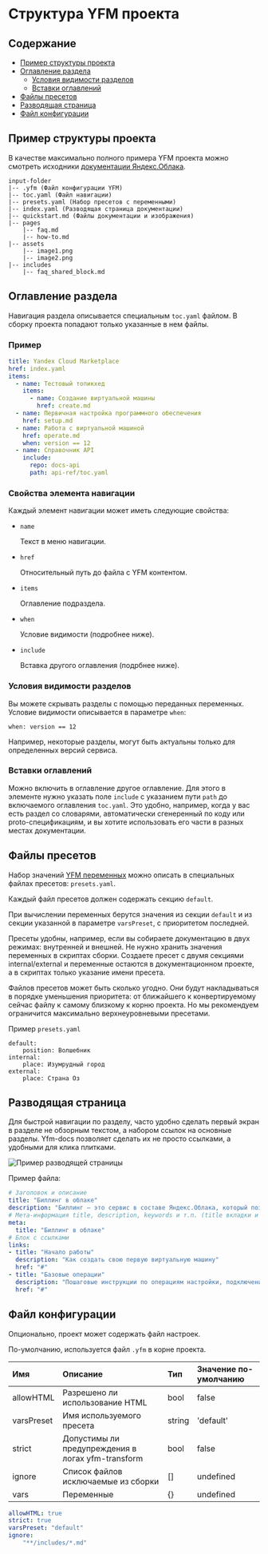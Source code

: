 # Структура YFM проекта

## Содержание

- [Пример структуры проекта](#example)
- [Оглавление раздела](#toc)
    - [Условия видимости разделов](#tocWhen)
    - [Вставки оглавлений](#tocIncludes)
- [Файлы пресетов](#presets)
- [Разводящая страница](#page)
- [Файл конфигурации](#config)

## Пример структуры проекта <a name="example"></a>

В качестве максимально полного примера YFM проекта можно смотреть исходники [документации Яндекс.Облака](https://github.com/yandex-cloud/docs).

```
input-folder
|-- .yfm (Файл конфигурации YFM)
|-- toc.yaml (Файл навигации)
|-- presets.yaml (Набор пресетов с переменными)
|-- index.yaml (Разводящая страница документации)
|-- quickstart.md (Файлы документации и изображения)
|-- pages
    |-- faq.md
    |-- how-to.md
|-- assets
    |-- image1.png
    |-- image2.png
|-- includes
    |-- faq_shared_block.md
```

## Оглавление раздела <a name="toc"></a>

Навигация раздела описывается специальным `toc.yaml` файлом. В сборку проекта попадают только указанные в нем файлы.

### Пример

```yaml
title: Yandex Cloud Marketplace
href: index.yaml
items:
  - name: Тестовый топикхед
    items:
      - name: Создание виртуальной машины
        href: create.md
  - name: Первичная настройка программного обеспечения
    href: setup.md
  - name: Работа с виртуальной машиной
    href: operate.md
    when: version == 12
  - name: Справочник API
    include:
      repo: docs-api
      path: api-ref/toc.yaml
```

### Свойства элемента навигации

Каждый элемент навигации может иметь следующие свойства:

- `name`

    Текст в меню навигации.

- `href`

    Относительный путь до файла с YFM контентом.

- `items`

    Оглавление подраздела.

- `when`

    Условие видимости (подробнее ниже).

- `include`

    Вставка другого оглавления (подрбнее ниже).

### Условия видимости разделов <a name="tocWhen"></a>

Вы можете скрывать разделы с помощью переданных переменных. Условие видимости описывается в параметре `when`:

```when: version == 12```

Например, некоторые разделы, могут быть актуальны только для определенных версий сервиса.

### Вставки оглавлений <a name="tocIncludes"></a>

Можно включить в оглавление другое оглавление. Для этого в элементе нужно указать поле `include` с указанием пути `path`
до включаемого оглавления `toc.yaml`. Это удобно, например, когда у вас есть раздел со словарями, автоматически сгенеренный
по коду или proto-спецификациям, и вы хотите использовать его части в разных местах документации.

## Файлы пресетов <a name="presets"></a>

Набор значений [YFM переменных](https://github.yandex-team.ru/data-ui/yfm/blob/master/DOCS.md#vars) можно описать в
специальных файлах пресетов: `presets.yaml`.

Каждый файл пресетов должен содержать секцию `default`.

При вычислении переменных берутся значения из секции `default` и из секции указанной в параметре `varsPreset`,
с приоритетом последней.

Пресеты удобны, например, если вы собираете документацию в двух режимах: внутренней и внешней. Не нужно хранить значения
переменных в скриптах сборки. Создаете пресет с двумя секциями internal/external и переменные остаются в
документационном проекте, а в скриптах только указание имени пресета.

Файлов пресетов может быть сколько угодно. Они будут накладываться в порядке уменьшения приоритета: от ближайшего
к конвертируемому сейчас файлу к самому близкому к корню проекта. Но мы рекомендуем ограничится максимально
верхнеуровневыми пресетами.

Пример `presets.yaml`

```
default:
    position: Волшебник
internal:
    place: Изумрудный город
external:
    place: Страна Оз
```

## Разводящая страница <a name="page"></a>

Для быстрой навигации по разделу, часто удобно сделать первый экран в разделе не обзорным текстом, а набором ссылок на
основные разделы. Yfm-docs позволяет сделать их не просто ссылками, а удобными для клика плитками.

![Пример разводящей страницы](./docsAssets/landing.jpg)

Пример файла:

```yaml
# Заголовок и описание
title: "Биллинг в облаке"
description: "Биллинг — это сервис в составе Яндекс.Облака, который позволяет получать информацию о количестве потребленных ресурсов, проверять расходы денежных средств и оплачивать ресурсы. В Яндекс.Облаке вы платите только за потребленные ресурсы и только за время их фактического использования."
# Мета-информация title, description, keywords и т.п. (title вкладки и разные SEO-теги)
meta:
  title: "Биллинг в облаке"
# Блок с ссылками
links:
- title: "Начало работы"
  description: "Как создать свою первую виртуальную машину"
  href: "#"
- title: "Базовые операции"
  description: "Пошаговые инструкции по операциям настройки, подключения, изменения"
  href: "#"
```

## Файл конфигурации <a name="config"></a>

Опционально, проект может содержать файл настроек.

По-умолчанию, используется файл `.yfm` в корне проекта.

Имя | Описание | Тип | Значение по-умолчанию
:--- | :--- | :--- | :---
allowHTML | Разрешено ли использование HTML | bool | false
varsPreset | Имя используемого пресета | string | 'default'
strict | Допустимы ли предупреждения в логах yfm-transform | bool | false
ignore | Список файлов исключаемые из сборки | [] | undefined
vars | Переменные | {} | undefined

```yaml
allowHTML: true
strict: true
varsPreset: "default"
ignore:
    "**/includes/*.md"
```
